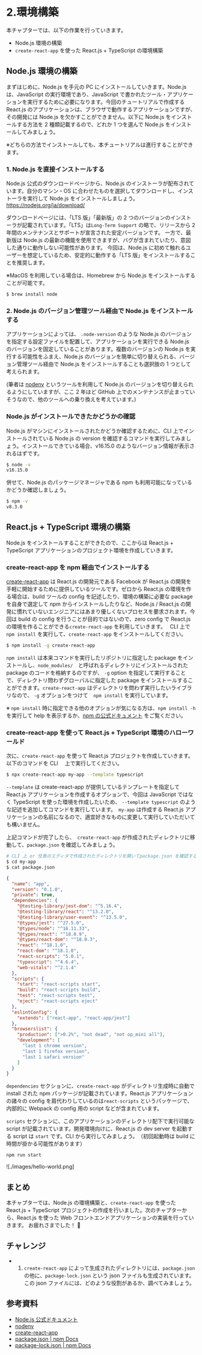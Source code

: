# 2.環境構築

本チャプターでは、以下の作業を行っていきます。

- Node.js 環境の構築
- `create-react-app` を使った React.js + TypeScript の環境構築

## Node.js 環境の構築

まずはじめに、Node.js を手元の PC にインストールしていきます。Node.js は、JavaScript の実行環境であり、JavaScript で書かれたツール・アプリケーションを実行するために必要になります。今回のチュートリアルで作成する React.js のアプリケーションは、ブラウザで動作するアプリケーションですが、その開発には Node.js を欠かすことができません。以下に Node.js をインストールする方法を 2 種類記載するので、どれか 1 つを選んで Node.js をインストールしてみましょう。

※どちらの方法でインストールしても、本チュートリアルは進行することができます。

### 1. Node.js を直接インストールする

Node.js 公式のダウンロードページから、Node.js のインストーラが配布されています。自分のマシン・OS に合わせたものを選択してダウンロードし、インストーラを実行して Node.js をインストールしましょう。
https://nodejs.org/ja/download/

ダウンロードページには、「LTS 版」「最新版」の 2 つのバージョンのインストーラが記載されています。「LTS」は`Long-Term Support` の略で、リリースから 2 年間のメンテナンスとサポートが宣言された安定バージョンです。 一方で、最新版は Node.js の最新の機能を使用できますが、バグが含まれていたり、意図した通りに動作しない可能性があります。 今回は、Node.js に初めて触れるユーザーを想定しているため、安定的に動作する「LTS 版」をインストールすることを推奨します。

※MacOS を利用している場合は、Homebrew から Node.js をインストールすることが可能です。

```bash
$ brew install node
```

### 2. Node.js のバージョン管理ツール経由で Node.js をインストールする

アプリケーションによっては、 `.node-version` のような Node.js のバージョンを指定する設定ファイルを配置して、アプリケーションを実行できる Node.js のバージョンを固定していることがあります。複数のバージョンの Node.js を実行する可能性をふまえ、Node.js のバージョンを簡単に切り替えられる、バージョン管理ツール経由で Node.js をインストールすることも選択肢の 1 つとして考えられます。

(筆者は [nodenv](https://github.com/nodenv/nodenv) というツールを利用して Node.js のバージョンを切り替えられるようにしていますが、ここ 2 年ほど GitHub 上でのメンテナンスが止まっていそうなので、他のツールへの乗り換えを考えています。)

### Node.js がインストールできたかどうかの確認

Node.js がマシンにインストールされたかどうか確認するために、CLI 上でインストールされている Node.js の version を確認するコマンドを実行してみましょう。インストールできている場合、v16.15.0 のようなバージョン情報が表示されるはずです。

```bash
$ node -v
v16.15.0
```

併せて、Node.js のパッケージマネージャである npm も利用可能になっているかどうか確認しましょう。

```bash
$ npm -v
v8.3.0
```

## React.js + TypeScript 環境の構築

Node.js をインストールすることができたので、ここからは React.js + TypeScript アプリケーションのプロジェクト環境を作成していきます。

### create-react-app を npm 経由でインストールする

[create-react-app](https://github.com/facebook/create-react-app) は React.js の開発元である Facebook が React.js の開発を手軽に開始するために提供しているツールです。ゼロから React.js の環境を作る場合は、build ツールの config を記述したり、環境の構築に必要な package を自身で選定して npm からインストールしたりなど、Node.js / React.js の開発に慣れていないエンジニアにはあまり優しくないプロセスを要求されます。今回は build の config を行うことが目的ではないので、zero config で React.js の環境を作ることができる`create-react-app` を利用していきます。　 CLI 上で `npm install` を実行して、`create-react-app` をインストールしてください。

```bash
$ npm install -g create-react-app
```

`npm install` は本来コマンドを実行したリポジトリに指定した package をインストールし、`node_modules/`　と呼ばれるディレクトリにインストールされた package のコードを格納するのですが、 `-g` option を指定して実行することで、ディレクトリ問わずグローバルに指定した package をインストールすることができます。`create-react-app` はディレクトリを問わず実行したいライブラリなので、 `-g` オプションをつけて　`npm install` を実行しています。

※ `npm install` 時に指定できる他のオプションが気になる方は、`npm install -h` を実行して help を表示するか、[npm の公式ドキュメント](https://docs.npmjs.com/cli/v8/commands/npm-install) をご覧ください。

### create-react-app を使って React.js + TypeScript 環境のハローワールド

次に、`create-react-app` を使って React.js プロジェクトを作成していきます。以下のコマンドを CLI 　上で実行してください。

```bash
$ npx create-react-app my-app --template typescript
```

`--template` は create-react-app が提供しているテンプレートを指定して React.js アプリケーションを作成するオプションで、今回は JavaScript ではなく TypeScript を使った環境を作成したいため、 `--template typescript` のような記述を追加してコマンドを実行しています。　`my-app` は作成する React.js アプリケーションの名前になるので、適宜好きなものに変更して実行していただいても構いません。

上記コマンドが完了したら、　`create-react-app` が作成されたディレクトリに移動して、`package.json` を確認してみましょう。

```bash
# CLI 上 or 任意のエディタで作成されたディレクトリを開いてpackage.json を確認する
$ cd my-app
$ cat package.json
```

```json
{
  "name": "app",
  "version": "0.1.0",
  "private": true,
  "dependencies": {
    "@testing-library/jest-dom": "^5.16.4",
    "@testing-library/react": "^13.2.0",
    "@testing-library/user-event": "^13.5.0",
    "@types/jest": "^27.5.0",
    "@types/node": "^16.11.33",
    "@types/react": "^18.0.9",
    "@types/react-dom": "^18.0.3",
    "react": "^18.1.0",
    "react-dom": "^18.1.0",
    "react-scripts": "5.0.1",
    "typescript": "^4.6.4",
    "web-vitals": "^2.1.4"
  },
  "scripts": {
    "start": "react-scripts start",
    "build": "react-scripts build",
    "test": "react-scripts test",
    "eject": "react-scripts eject"
  },
  "eslintConfig": {
    "extends": ["react-app", "react-app/jest"]
  },
  "browserslist": {
    "production": [">0.2%", "not dead", "not op_mini all"],
    "development": [
      "last 1 chrome version",
      "last 1 firefox version",
      "last 1 safari version"
    ]
  }
}
```

`dependencies` セクションに、`create-react-app` がディレクトリ生成時に自動で install された npm パッケージが記載されています。React.js アプリケーションの諸々の config を肩代わりしているのは`react-scripts` というパッケージで、内部的に Webpack の config 用の script などが含まれています。

`scripts` セクションに、このアプリケーションのディレクトリ配下で実行可能な script が記載されています。開発環境向けに、React.js の dev server を起動する script は `start` です。CLI から実行してみましょう。　（初回起動時は build に時間が掛かる可能性があります）

```bash
npm run start
```

![./images/hello-world.png]

## まとめ

本チャプターでは、Node.js の環境構築と、`create-react-app` を使った React.js + TypeScript プロジェクトの作成を行いました。次のチャプターから、React.js を使った Web フロントエンドアプリケーションの実装を行っていきます。
お疲れさまでした！ 🍵

## チャレンジ

- 1. `create-react-app` によって生成されたディレクトリには、`package.json` の他に、`package-lock.json` という json ファイルも生成されています。この json ファイルには、どのような役割があるか、調べてみましょう。

## 参考資料

- [Node.js 公式ドキュメント](https://nodejs.org/en/docs/)
- [nodenv](https://github.com/nodenv/nodenv)
- [create-react-app](https://github.com/facebook/create-react-app)
- [package.json | npm Docs](https://docs.npmjs.com/cli/v8/configuring-npm/package-json)
- [package-lock.json | npm Docs](https://docs.npmjs.com/cli/v8/configuring-npm/package-lock-json)
